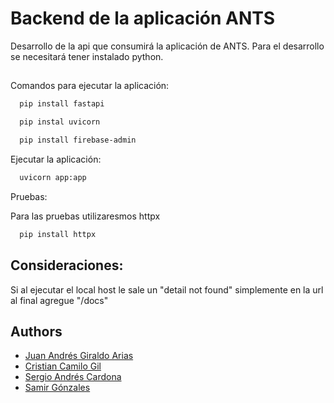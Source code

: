 # Backend de la aplicación ANTS

Desarrollo de la api que consumirá la aplicación de ANTS. Para el desarrollo se necesitará tener instalado python.

##

Comandos para ejecutar la aplicación:

```bash
  pip install fastapi
```

```bash
  pip instal uvicorn
```

```bash
  pip install firebase-admin
```

Ejecutar la aplicación:

```bash
  uvicorn app:app
```

Pruebas:

Para las pruebas utilizaresmos httpx

```bash
  pip install httpx
```

## Consideraciones:

Si al ejecutar el local host le sale un "detail not found" simplemente en la url al final agregue "/docs"

## Authors

- [Juan Andrés Giraldo Arias](https://github.com/juan123213)
- [Cristian Camilo Gil](https://github.com/CristianGil-1002594433)
- [Sergio Andrés Cardona](https://github.com/scardona55)
- [Samir Gónzales](https://github.com/Erasux)

